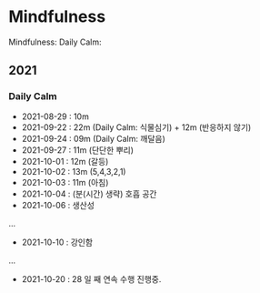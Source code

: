 # Mindfulness

Mindfulness: Daily Calm:

## 2021

### Daily Calm

- 2021-08-29 : 10m
- 2021-09-22 : 22m (Daily Calm: 식물심기) + 12m (반응하지 않기)
- 2021-09-24 : 09m (Daily Calm: 깨달음)
- 2021-09-27 : 11m (단단한 뿌리)
- 2021-10-01 : 12m (갈등)
- 2021-10-02 : 13m (5,4,3,2,1)
- 2021-10-03 : 11m (아침)
- 2021-10-04 : (분(시간) 생략) 호흡 공간
- 2021-10-06 : 생산성

...

- 2021-10-10 : 강인함

...

- 2021-10-20 : 28 일 째 연속 수행 진행중.
